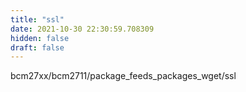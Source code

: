 ```yaml
---
title: "ssl"
date: 2021-10-30 22:30:59.708309
hidden: false
draft: false
---
```


bcm27xx/bcm2711/package_feeds_packages_wget/ssl

